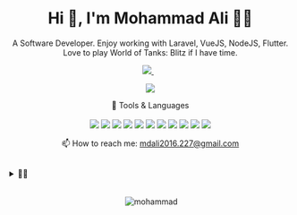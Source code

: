 <h1 align="center">Hi 👋, I'm Mohammad Ali 👨‍💻</h1>

<p align="center">
  A Software Developer. Enjoy working with Laravel, VueJS, NodeJS, Flutter. Love to play World of Tanks: Blitz if I have time.
</p>

<p align='center'>

  <a href="https://www.linkedin.com/in/mohammad-ali-90215715a/">
    <img src="https://img.shields.io/badge/LinkedIn-0077B5?style=for-the-badge&logo=linkedin&logoColor=white" />
  </a>&nbsp;&nbsp;

</p>

<p align='center'>
  <a href="#"><img src="https://github-readme-stats.vercel.app/api?username=Mohammad1745&show_icons=true&locale=en&theme=vue-dark" ></a>
</p>

<p align='center'>
  🧰 Tools & Languages<br/><br/>
  <img src="https://img.shields.io/badge/PHP-323330?style=for-the-badge&logo=php&logoColor=#8892BF" />
  <img src="https://img.shields.io/badge/JavaScript-323330?style=for-the-badge&logo=javascript&logoColor=F7DF1E" />
  <img src="https://img.shields.io/badge/TypeScript-007ACC?style=for-the-badge&logo=typescript&logoColor=white" />
  <img src="https://img.shields.io/badge/Laravel-fff?style=for-the-badge&logo=laravel&logoColor=red" />
  <img src="https://img.shields.io/badge/Vue-20232A?style=for-the-badge&logo=vuedotjs&logoColor=61DAFB" />
  <img src="https://img.shields.io/badge/nuxt.js-000000?style=for-the-badge&logo=nuxtdotjs&logoColor=white" />
  <img src="https://img.shields.io/badge/Node.js-339933?style=for-the-badge&logo=nodedotjs&logoColor=white" />
  <img src="https://img.shields.io/badge/GraphQl-E10098?style=for-the-badge&logo=graphql&logoColor=white" />
  <img src="https://img.shields.io/badge/PostgreSQL-316192?style=for-the-badge&logo=postgresql&logoColor=white" />
  <img src="https://img.shields.io/badge/Tailwind_CSS-38B2AC?style=for-the-badge&logo=tailwind-css&logoColor=white" />
  <img src="https://img.shields.io/badge/Sass-CC6699?style=for-the-badge&logo=sass&logoColor=white" />
</p>

<p align='center'>
  📫 How to reach me: <a href='mailto:mdali2016.227@gmail.com'>mdali2016.227@gmail.com</a>
</p>

<br />
<details>
  <summary >👨‍💻</summary>
  
#### What's Going on recently....
  
- 🔭 I’m currently working on upwork
- 🌱 I’m currently learning & applying NuxtJS
- 👯 I’m looking to collaborate on opensource projects
- 💬 Ask me about Laravel Vue NuxtJS
- 🥅 2022 Goals: Contribute to Open Source projects
- ⚡ Fun fact: Motivation is what gets you started but habit is what keeps you going
</details>
<br />

<p align="center">&nbsp;<img align="center" src="https://github-readme-stats.vercel.app/api/top-langs/?username=Mohammad1745&show_icons=true&locale=en&theme=calm" alt="mohammad" /></p>